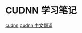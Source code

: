 # CUDNN 学习笔记
[cudnn](https://docs.nvidia.com/deeplearning/cudnn/latest/release-notes.html)
[cudnn 中文翻译](https://github.com/zpethan/master-cudnn/tree/main)